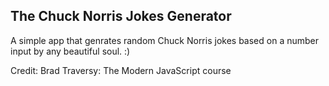 ## The Chuck Norris Jokes Generator

A simple app that genrates random Chuck Norris jokes based on a number input by any beautiful soul. :)

Credit: Brad Traversy: The Modern JavaScript course
